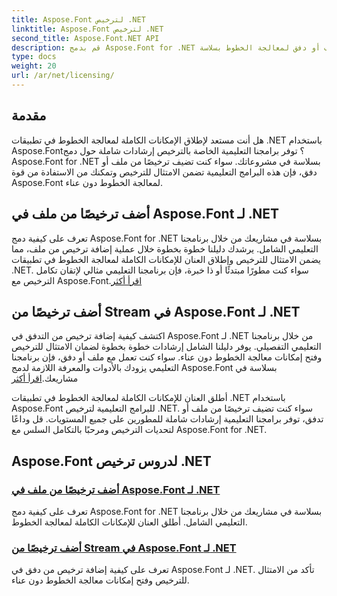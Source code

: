 ```yaml
---
title: Aspose.Font لترخيص .NET
linktitle: Aspose.Font لترخيص .NET
second_title: Aspose.Font.NET API
description: قم بدمج Aspose.Font for .NET بسهولة في مشاريعك من خلال البرامج التعليمية للترخيص. أضف تراخيص من ملف أو دفق لمعالجة الخطوط بسلاسة.
type: docs
weight: 20
url: /ar/net/licensing/
---
```


## مقدمة

هل أنت مستعد لإطلاق الإمكانات الكاملة لمعالجة الخطوط في تطبيقات .NET باستخدام Aspose.Font؟ توفر برامجنا التعليمية الخاصة بالترخيص إرشادات شاملة حول دمج Aspose.Font for .NET بسلاسة في مشروعاتك. سواء كنت تضيف ترخيصًا من ملف أو دفق، فإن هذه البرامج التعليمية تضمن الامتثال للترخيص وتمكنك من الاستفادة من قوة Aspose.Font لمعالجة الخطوط دون عناء.

## أضف ترخيصًا من ملف في Aspose.Font لـ .NET

 تعرف على كيفية دمج Aspose.Font for .NET بسلاسة في مشاريعك من خلال برنامجنا التعليمي الشامل. يرشدك دليلنا خطوة بخطوة خلال عملية إضافة ترخيص من ملف، مما يضمن الامتثال للترخيص وإطلاق العنان للإمكانات الكاملة لمعالجة الخطوط في تطبيقات .NET. سواء كنت مطورًا مبتدئًا أو ذا خبرة، فإن برنامجنا التعليمي مثالي لإتقان تكامل الترخيص مع Aspose.Font.[اقرأ أكثر](./add-license-from-file/)

## أضف ترخيصًا من Stream في Aspose.Font لـ .NET

اكتشف كيفية إضافة ترخيص من التدفق في Aspose.Font لـ .NET من خلال برنامجنا التعليمي التفصيلي. يوفر دليلنا الشامل إرشادات خطوة بخطوة لضمان الامتثال للترخيص وفتح إمكانات معالجة الخطوط دون عناء. سواء كنت تعمل مع ملف أو دفق، فإن برنامجنا التعليمي يزودك بالأدوات والمعرفة اللازمة لدمج Aspose.Font بسلاسة في مشاريعك.[اقرأ أكثر](./add-license-from-stream/)

أطلق العنان للإمكانات الكاملة لمعالجة الخطوط في تطبيقات .NET باستخدام Aspose.Font للبرامج التعليمية لترخيص .NET. سواء كنت تضيف ترخيصًا من ملف أو تدفق، توفر برامجنا التعليمية إرشادات شاملة للمطورين على جميع المستويات. قل وداعًا لتحديات الترخيص ومرحبًا بالتكامل السلس مع Aspose.Font for .NET.
## Aspose.Font لدروس ترخيص .NET
### [أضف ترخيصًا من ملف في Aspose.Font لـ .NET](./add-license-from-file/)
تعرف على كيفية دمج Aspose.Font for .NET بسلاسة في مشاريعك من خلال برنامجنا التعليمي الشامل. أطلق العنان للإمكانات الكاملة لمعالجة الخطوط.
### [أضف ترخيصًا من Stream في Aspose.Font لـ .NET](./add-license-from-stream/)
تعرف على كيفية إضافة ترخيص من دفق في Aspose.Font لـ .NET. تأكد من الامتثال للترخيص وفتح إمكانات معالجة الخطوط دون عناء.